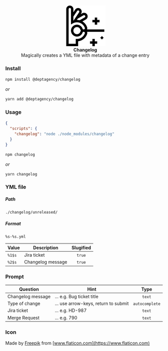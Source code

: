 <p align="center">
    <img src="https://raw.githubusercontent.com/deptagency/changelog/master/changelog.png" width="128" height="128" alt="Changelog">
    <br>
    <b>Changelog</b>
    <br>
    Magically creates a YML file with metadata of a change entry
</p>


### Install

```bash
npm install @deptagency/changelog
```

*or*

```bash
yarn add @deptagency/changelog
```


### Usage

```json
{
  "scripts": {
    "changelog": "node ./node_modules/changelog"
  }
}
```

```bash
npm changelog
```

*or*

```bash
yarn changelog
```


### YML file

##### Path
`./changelog/unreleased/`

##### Format
`%s-%s.yml`

| Value  | Description       |  Slugified |
|--------|-------------------|:----------:|
| `%1$s` | Jira ticket       |   `true`   |
| `%2$s` | Changelog message |   `true`   |


### Prompt

| Question          | Hint                                   |       Type     |
|-------------------|----------------------------------------|:--------------:|
| Changelog message | ... e.g. Bug ticket title              |     `text`     |
| Type of change    | ... use arrow-keys, return to submit | `autocomplete` |
| Jira ticket       | ... e.g. HD-987                        |     `text`     |
| Merge Request     | ... e.g. 790                           |     `text`     |


### Icon
Made by [Freepik](https://www.freepik.com) from [www.flaticon.com](https://www.flaticon.com)
